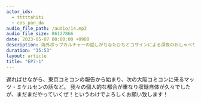 ```yaml
---
actor_ids:
  - tttttahiti
  - cos_pan_da
audio_file_path: /audio/14.mp3
audio_file_size: 86127866
date: 2023-05-07 00:00:00 +0900
description: 海外ポップカルチャーの話しがちなたひちとコサインによる深夜のおしゃべり
duration: "35:53"
layout: article
title: "EP7-1"
---
```


遅ればせながら、東京コミコンの報告から始まり、次の大阪コミコンに来るマッツ・ミケルセンの話など。
我々の個人的な都合が重なり収録自体が久々でしたが、まだまだやっていくぜ！というわけでよろしくお願い致します！
